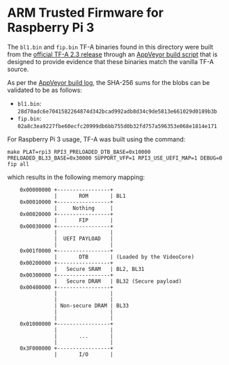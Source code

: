 ARM Trusted Firmware for Raspberry Pi 3
=======================================

The `bl1.bin` and `fip.bin` TF-A binaries found in this directory were built from the
[official TF-A 2.3 release](https://git.trustedfirmware.org/TF-A/trusted-firmware-a.git/tag/?h=v2.3)
through an [AppVeyor build script](https://github.com/pbatard/pitf/blob/master/appveyor.yml)
that is designed to provide evidence that these binaries match the vanilla TF-A source.

As per the [AppVeyor build log](https://ci.appveyor.com/project/pbatard/pitf/builds/32330098),
the SHA-256 sums for the blobs can be validated to be as follows:
- `bl1.bin`: `28d70adc6e7041582264874d342bcad992adb8d34c9de5813e661029d0189b3b`
- `fip.bin`: `02a8c3ea9227fbe60ecfc20999db6bb755d0b32fd757a596353e068e1814e171`

For Raspberry Pi 3 usage, TF-A was built using the command:
```
make PLAT=rpi3 RPI3_PRELOADED_DTB_BASE=0x10000 PRELOADED_BL33_BASE=0x30000 SUPPORT_VFP=1 RPI3_USE_UEFI_MAP=1 DEBUG=0 fip all
```
which results in the following memory mapping:
```
    0x00000000 +-----------------+
               |       ROM       | BL1
    0x00010000 +-----------------+
               |     Nothing     |
    0x00020000 +-----------------+
               |       FIP       |
    0x00030000 +-----------------+
               |                 |
               |  UEFI PAYLOAD   |
               |                 |
    0x001f0000 +-----------------+
               |       DTB       | (Loaded by the VideoCore)
    0x00200000 +-----------------+
               |   Secure SRAM   | BL2, BL31
    0x00300000 +-----------------+
               |   Secure DRAM   | BL32 (Secure payload)
    0x00400000 +-----------------+
               |                 |
               |                 |
               | Non-secure DRAM | BL33
               |                 |
               |                 |
    0x01000000 +-----------------+
               |                 |
               |       ...       |
               |                 |
    0x3F000000 +-----------------+
               |       I/O       |
```
